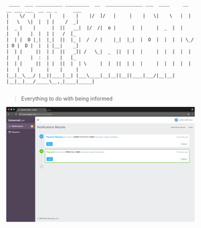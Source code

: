 ```
 ____  ___ __________ _________  __  ______________ ___  ____     __ __ ___ ___  __ __ _      ___ 
|    \/   |     |    |    |    |/  ]/   |     |    |   \|    \   |  |  |   \   \|  |  | |    /  _]
|  _ |    |      |  ||   __|  |/  /|  o |      |  |     |  _  |  |     |   |    |  |  | |   /  [_ 
|  | |  O |_|  |_|  ||  |_ |  /  / |    |_|  |_|  |  O  |  |  |  | \_/ | O |  D |  |  | |__|    _]
|  | |     ||  | |  ||   _]| /   \_|  _  ||  | |  |     |  |  |  |  |  |   |    |  :  |    |   [_ 
|  | |     ||  | |  ||  |  | \     |  |  ||  | |  |     |  |  |  |  |  |   |    |     |    |     |
|__|__\___/ |__||____|__| |___\____|__|__||__||____|___/|__|__|  |__|__|___/_____\__,_|____|_____|
                                                                                                                                   
```
> Everything to do with being informed

![icons](https://github.com/websemantics/notification-module/raw/master/docs/notification-module-02.png "icons")
